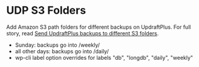 # UDP S3 Folders

Add Amazon S3 path folders for different backups on UpdraftPlus. For full story, read [Send UpdraftPlus backups to different S3 folders](https://snippets.webaware.com.au/snippets/updraftplus-backups-s3-folders/).

- Sunday: backups go into /weekly/
- all other days: backups go into /daily/
- wp-cli label option overrides for labels "db", "longdb", "daily", "weekly"
